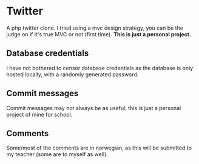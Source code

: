 # Twitter

A php twitter clone. I tried using a mvc design strategy, 
you can be the judge on if it's true MVC or not (first time).
**This is just a personal project.**

## Database credentials

I have not bothered to censor database credentials as the 
database is only hosted locally, with a randomly generated password.

## Commit messages

Commit messages may not always be as useful, this is just a personal
project of mine for school.

## Comments

Some/most of the comments are in norwegian, as this will be 
submitted to my teacher (some are to myself as well).
